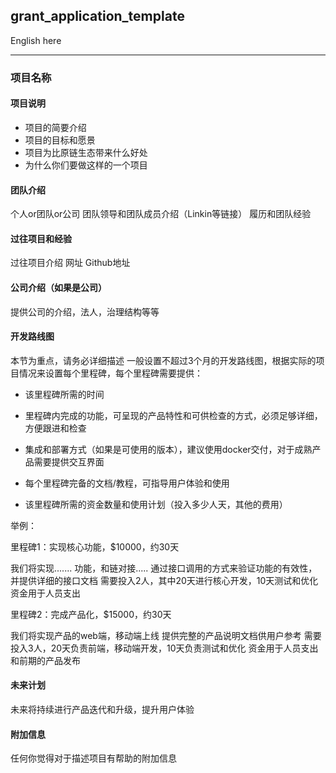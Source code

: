 ## **grant_application_template**

English here







------

### 项目名称

#### 项目说明

- 项目的简要介绍
- 项目的目标和愿景
- 项目为比原链生态带来什么好处
- 为什么你们要做这样的一个项目

#### 团队介绍

个人or团队or公司
团队领导和团队成员介绍（Linkin等链接）
履历和团队经验

#### 过往项目和经验

过往项目介绍
网址
Github地址

#### 公司介绍（如果是公司）

提供公司的介绍，法人，治理结构等等

#### 开发路线图

本节为重点，请务必详细描述
一般设置不超过3个月的开发路线图，根据实际的项目情况来设置每个里程碑，每个里程碑需要提供：

- 该里程碑所需的时间

- 里程碑内完成的功能，可呈现的产品特性和可供检查的方式，必须足够详细，方便跟进和检查
- 集成和部署方式（如果是可使用的版本），建议使用docker交付，对于成熟产品需要提供交互界面
- 每个里程碑完备的文档/教程，可指导用户体验和使用
- 该里程碑所需的资金数量和使用计划（投入多少人天，其他的费用）

举例：

里程碑1：实现核心功能，$10000，约30天

我们将实现....... 功能，和链对接.....
通过接口调用的方式来验证功能的有效性，并提供详细的接口文档
需要投入2人，其中20天进行核心开发，10天测试和优化
资金用于人员支出

里程碑2：完成产品化，$15000，约30天

我们将实现产品的web端，移动端上线
提供完整的产品说明文档供用户参考
需要投入3人，20天负责前端，移动端开发，10天负责测试和优化
资金用于人员支出和前期的产品发布

#### 未来计划

未来将持续进行产品迭代和升级，提升用户体验

#### 附加信息

任何你觉得对于描述项目有帮助的附加信息